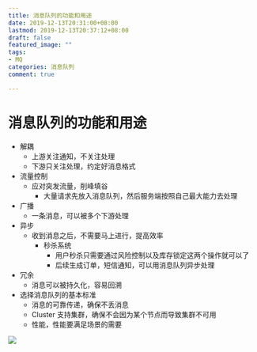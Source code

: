 ```yaml
---
title: 消息队列的功能和用途
date: 2019-12-13T20:31:00+08:00
lastmod: 2019-12-13T20:37:12+08:00
draft: false
featured_image: ""
tags:
- MQ
categories: 消息队列
comment: true

---
```


# 消息队列的功能和用途

- 解耦
  - 上游关注通知，不关注处理
  - 下游只关注处理，约定好消息格式
- 流量控制
  - 应对突发流量，削峰填谷
    - 大量请求先放入消息队列，然后服务端按照自己最大能力去处理
- 广播
  - 一条消息，可以被多个下游处理
- 异步
  - 收到消息之后，不需要马上进行，提高效率
    - 秒杀系统
      - 用户秒杀只需要通过风险控制以及库存锁定这两个操作就可以了
      - 后续生成订单，短信通知，可以用消息队列异步处理
- 冗余
  - 消息可以被持久化，容易回溯
- 选择消息队列的基本标准
  - 消息的可靠传递，确保不丢消息
  - Cluster 支持集群，确保不会因为某个节点而导致集群不可用
  - 性能，性能要满足场景的需要


![](https://i.loli.net/2019/12/13/t2bIoTnLuQHXiN6.png)